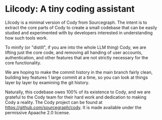 # Lilcody: A tiny coding assistant

Lilcody is a minimal version of Cody from Sourcegraph. The intent is to extract the core parts of Cody to create a small codebase that can be easily studied and experimented with by developers interested in understanding how such tools work.

To minify (or "distill", if you are into the whole LLM thing) Cody, we are lifting just the core code, and removing all handing of user accounts, authentication, and other features that are not strictly necessary for the core functionality.

We are hoping to make the commit history in the main branch fairly clean, building key features 1 large commit at a time, so you can look at things layer by layer by examining the git history.

Naturally, this codebase owes 100% of its existence to Cody, and we are grateful to the Cody team for their hard work and dedication to making Cody a reality. The Cody project can be found at https://github.com/sourcegraph/cody. It is made available under the permissive Apaache 2.0 license.